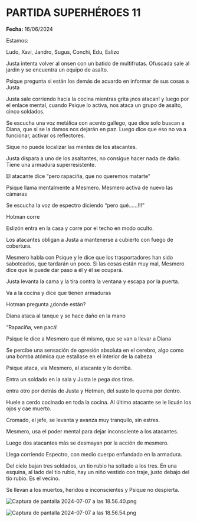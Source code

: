 # PARTIDA SUPERHÉROES 11

**Fecha:** 16/06/2024

Estamos:

Ludo, Xavi, Jandro, Sugus, Conchi, Edu, Eslizo

Justa intenta volver al onsen con un batido de multifrutas. Ofuscada sale al jardin y se encuentra un equipo de asalto.  

Psique pregunta si están los demás de acuardo en informar de sus cosas a Justa

Justa sale corriendo hacia la cocina mientras grita ¡nos atacan! y luego por el enlace mental, cuando Psique lo activa, nos ataca un grupo de asalto, cinco soldados. 

Se escucha una voz metálica con acento gallego, que dice solo buscan a Diana, que si se la damos nos dejarán en paz. Luego dice que eso no va a funcionar, activar os reflectores. 

Sique no puede localizar las mentes de los atacantes. 

Justa dispara a uno de los asaltantes, no consigue hacer nada de daño. Tiene una armadura superresistente. 

El atacante dice “pero rapaciña, que no queremos matarte”

Psique llama mentalmente a Mesmero. Mesmero activa de nuevo las cámaras

Se escucha la voz de espectro diciendo “pero qué……!!!”

Hotman corre

Eslizón entra en la casa y corre por el techo en modo oculto. 

Los atacantes obligan a Justa a mantenerse a cubierto con fuego de cobertura. 

Mesmero habla con Psique y le dice que los trasportadores han sido saboteados, que tardarán un poco. Si las cosas están muy mal, Mesmero dice que le puede dar paso a él y él se ocupará. 

Justa levanta la cama y la tira contra la ventana y escapa por la puerta. 

Va a la cocina y dice que tienen armaduras

Hotman pregunta ¿donde están?

Diana ataca al tanque y se hace daño en la mano

“Rapaciña, ven pacá!

Psique le dice a Mesmero que él mismo, que se van a llevar a Diana

Se percibe una sensación de opresión absoluta en el cerebro, algo como una bomba atómica que estallase en el interior de la cabeza

Psique ataca, via Mesmero, al atacante y lo derriba. 

Entra un soldado en la sala y Justa le pega dos tiros. 

entra otro por detrás de Justa y Hotman, del susto lo quema por dentro. 

Huele a cerdo cocinado en toda la cocina. Al último atacante se le licuán los ojos y cae muerto. 

Cromado, el jefe, se levanta y avanza muy tranquilo, sin estres. 

Mesmero, usa el poder mental para dejar inconsciente a los atacantes. 

Luego dos atacantes más se desmayan por la acción de mesmero. 

Llega corriendo Espectro, con medio cuerpo enfundado en la armadura. 

Del cielo bajan tres soldados, un tio rubio ha soltado a los tres. En una esquina, al lado del tio rubio, hay un niño vestido con traje, justo debajo del tío rubio. Es el vecino. 

Se llevan a los muertos, heridos e inconscientes y Psique no despierta. 

![Captura de pantalla 2024-07-07 a las 18.56.40.png](PARTIDA%20SUPERHE%CC%81ROES%2011%20237ad5e1bc8181bdaa25c1781c54fe2f/Captura_de_pantalla_2024-07-07_a_las_18.56.40.png)

![Captura de pantalla 2024-07-07 a las 18.56.54.png](PARTIDA%20SUPERHE%CC%81ROES%2011%20237ad5e1bc8181bdaa25c1781c54fe2f/Captura_de_pantalla_2024-07-07_a_las_18.56.54.png)